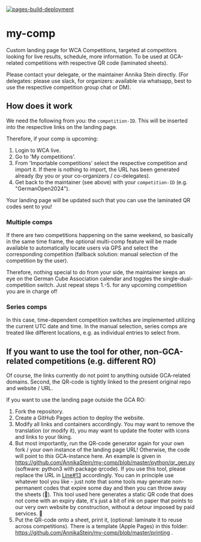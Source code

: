 [![pages-build-deployment](https://github.com/AnnikaStein/my-comp/actions/workflows/pages/pages-build-deployment/badge.svg)](https://github.com/AnnikaStein/my-comp/actions/workflows/pages/pages-build-deployment)

# my-comp

Custom landing page for WCA Competitions, targeted at competitors looking for live results, schedule, more information. To be used at GCA-related competitions with respective QR code (laminated sheets).

Please contact your delegate, or the maintainer Annika Stein directly. (For delegates: please use slack, for organizers: available via whatsapp, best to use the respective competition group chat or DM).

## How does it work

We need the following from you: the `competition-ID`. This will be inserted into the respective links on the landing page.

Therefore, if your comp is upcoming:

1. Login to WCA live.
2. Go to 'My competitions'.
3. From 'Importable competitions' select the respective competition and import it. If there is nothing to import, the URL has been generated already (by you or your co-organizers / co-delegates).
4. Get back to the maintainer (see above) with your `competition-ID` (e.g. "GermanOpen2024").

Your landing page will be updated such that you can use the laminated QR codes sent to you!

### Multiple comps

If there are two competitions happening on the same weekend, so basically in the same time frame, the optional multi-comp feature will be made available to automatically locate users via GPS and select the corresponding competition (fallback solution: manual selection of the competition by the user).

Therefore, nothing special to do from your side, the maintainer keeps an eye on the German Cube Association calendar and toggles the single-dual-competition switch. Just repeat steps 1.-5. for any upcoming competition you are in charge of!

### Series comps

In this case, time-dependent competition switches are implemented utilizing the current UTC date and time. In the manual selection, series comps are treated like different locations, e.g. as individual entries to select from.

## If you want to use the tool for other, non-GCA-related competitions (e.g. different RO)

Of course, the links currently do not point to anything outside GCA-related domains. Second, the QR-code is tightly linked to the present original repo and website / URL.

If you want to use the landing page outside the GCA RO:

1. Fork the repository.
2. Create a GitHub Pages action to deploy the website.
3. Modify all links and containers accordingly. You may want to remove the translation (or modify it), you may want to update the footer with icons and links to your liking.
4. But most importantly, run the QR-code generator again for your own fork / your own instance of the landing page URL! Otherwise, the code will point to _this_ GCA-instance here. An example is given in https://github.com/AnnikaStein/my-comp/blob/master/python/qr_gen.py (software: python3 with package qrcode). If you use this tool, please replace the URL in [Line#13](https://github.com/AnnikaStein/my-comp/blob/master/python/qr_gen.py#L13) accordingly. You can in principle use whatever tool you like - just note that some tools may generate non-permanent codes that expire some day and then you can throw away the sheets (🫠). This tool used here generates a static QR code that does not come with an expiry date, it's just a bit of ink on paper that points to our very own website by construction, without a detour imposed by paid services. 🙂
5. Put the QR-code onto a sheet, print it, (optional: laminate it to reuse across competitions). There is a template (Apple Pages) in this folder: https://github.com/AnnikaStein/my-comp/blob/master/printing .
